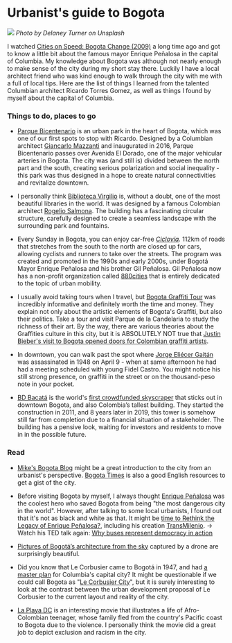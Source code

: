 # Urbanist's guide to Bogota

![](bogota01.jpg)
_Photo by Delaney Turner on Unsplash_

I watched [Cities on Speed: Bogota Change (2009)](https://www.imdb.com/title/tt1757707/) a long time ago and got to know a little bit about the famous mayor Enrique Peñalosa in the capital of Columbia. My knowledge about Bogota was although not nearly enough to make sense of the city during my short stay there. Luckily I have a local architect friend who was kind enough to walk through the city with me with a full of local tips. Here are the list of things I learned from the talented Columbian architect Ricardo Torres Gomez, as well as things I found by myself about the capital of Columbia.

### Things to do, places to go

- [Parque Bicentenario](https://www.greenroofs.com/projects/parque-bicentenario-bogota/) is an urban park in the heart of Bogota, which was one of our first spots to stop with Ricardo. Designed by a Columbian architect [Giancarlo Mazzanti](https://www.archdaily.com/office/giancarlo-mazzanti) and inaugurated in 2016, Parque Bicentenario passes over Avenida El Dorado, one of the major vehicular arteries in Bogota. The city was (and still is) divided between the north part and the south, creating serious polarization and social inequality - this park was thus designed in a hope to create natural connectivities and revitalize downtown.

- I personally think [Biblioteca Virgilio](https://www.biblored.gov.co/bibliotecas/biblioteca-virgilio) is, without a doubt, one of the most beautiful libraries in the world. It was designed by a famous Colombian architect [Rogelio Salmona](https://es.wikipedia.org/wiki/Rogelio_Salmona). The building has a fascinating circular structure, carefully designed to create a seamless landscape with the surrounding park and fountains.

- Every Sunday in Bogota, you can enjoy car-free _[Ciclovía](https://www.vox.com/2016/10/9/13017282/bogota-ciclovia-open-streets)_. 112km of roads that stretches from the south to the north are closed up for cars, allowing cyclists and runners to take over the streets. The program was created and promoted in the 1990s and early 2000s, under Bogotá Mayor Enrique Peñalosa and his brother Gil Peñalosa. Gil Peñalosa now has a non-profit organization called [880cities](https://www.880cities.org/) that is entirely dedicated to the topic of urban mobility.

- I usually avoid taking tours when I travel, but [Bogota Graffiti Tour](http://bogotagraffiti.com/) was incredibly informative and definitely worth the time and money. They explain not only about the artistic elements of Bogota's Graffiti, but also their politics. Take a tour and visit Parque de la Candelaria to study the richness of their art. By the way, there are various theories about the Graffities culture in this city, but it is ABSOLUTELY NOT true that [Justin Bieber's visit to Bogota opened doors for Colombian graffiti artists](https://www.theguardian.com/world/2013/dec/30/bogota-graffiti-artists-mayor-colombia-justin-bieber).

- In downtown, you can walk past the spot where [Jorge Eliécer Gaitán](https://en.wikipedia.org/wiki/Jorge_Eli%C3%A9cer_Gait%C3%A1n) was assassinated in 1948 on April 9 - when at same afternoon he had had a meeting scheduled with young Fidel Castro. You might notice his still strong presence, on graffiti in the street or on the thousand-peso note in your pocket.

- [BD Bacatá](https://en.wikipedia.org/wiki/BD_Bacat%C3%A1) is the world's [first crowdfunded skyscraper](https://www.atlasobscura.com/places/bd-bacata) that sticks out in downtown Bogota, and also Colombia’s tallest building. They started the construction in 2011, and 8 years later in 2019, this tower is somehow still far from completion due to a financial situation of a stakeholder. The building has a pensive look, waiting for investors and residents to move in in the possible future.

### Read

- [Mike's Bogota Blog](http://mikesbogotablog.blogspot.com/) might be a great introduction to the city from an urbanist's perspective. [Bogota Times](https://thebogotapost.com/) is also a good English resources to get a gist of the city.

- Before visiting Bogota by myself, I always thought [Enrique Peñalosa](https://twitter.com/EnriquePenalosa?ref_src=twsrc%5Egoogle%7Ctwcamp%5Eserp%7Ctwgr%5Eauthor) was the coolest hero who saved Bogota from being "the most dangerous city in the world". However, after talking to some local urbanists, I found out that it's not as black and white as that. It might be [time to Rethink the Legacy of Enrique Peñalosa?](https://www.planetizen.com/blogs/95348-it-time-rethink-legacy-enrique-pe-alosa), including his creation [TransMilenio](https://www.transmilenio.gov.co/).
  → Watch his TED talk again: [Why buses represent democracy in action](https://www.ted.com/talks/enrique_penalosa_why_buses_represent_democracy_in_action#t-298565)

- [Pictures of Bogotá’s architecture from the sky](https://mymodernmet.com/camilo-monzon-bogota-drone-photography/?utm_source=fb&utm_medium=partner&utm_campaign=AD&mbid=social_facebook&fbclid=IwAR39q6c6xvxJMxK3FUbi7LED6asdmnW6HAYQZcBiT-3qC-1-chxrxeJ0hC4) captured by a drone are surprisingly beautiful.

- Did you know that Le Corbusier came to Bogotá in 1947, and had [a master plan](http://www.lecorbusierenbogota.com/template.php?pg=includes%2Floslibros&fbclid=IwAR0sxP_s8O2kCztJM2NraQkhYa3K8dubqom7Dl4t6tjM8Fxy8WBKiQ3UJHo) for Columbia's capital city? It might be questionable if we could call Bogota as "[Le Corbusier City](https://thecitypaperbogota.com/bogota/the-corbusier-city/3672)", but it is surely interesting to look at the contrast between the urban development proposal of Le Corbusier to the current layout and reality of the city.

- [La Playa DC](https://www.imdb.com/title/tt2369025/plotsummary?ref_=tt_ov_pl) is an interesting movie that illustrates a life of Afro-Colombian teenager, whose family fled from the country's Pacific coast to Bogota due to the violence. I personally think the movie did a great job to depict exclusion and racism in the city.
